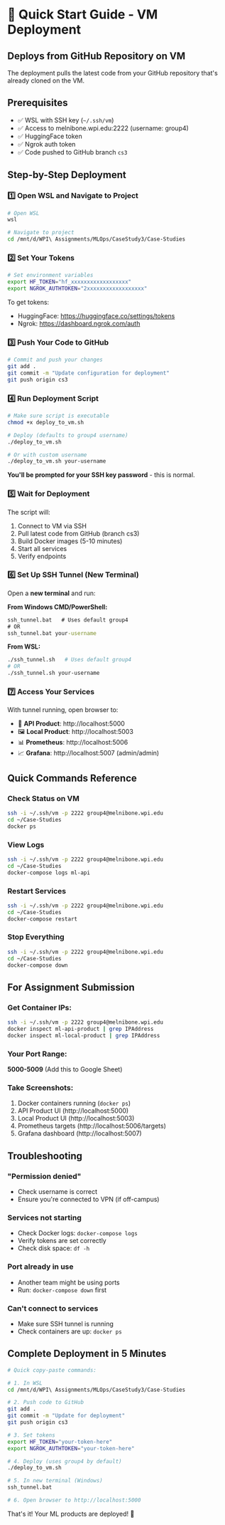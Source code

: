 # 🚀 Quick Start Guide - VM Deployment
## Deploys from GitHub Repository on VM

The deployment pulls the latest code from your GitHub repository that's already cloned on the VM.

## Prerequisites
- ✅ WSL with SSH key (`~/.ssh/vm`)
- ✅ Access to melnibone.wpi.edu:2222 (username: group4)
- ✅ HuggingFace token
- ✅ Ngrok auth token
- ✅ Code pushed to GitHub branch `cs3`

## Step-by-Step Deployment

### 1️⃣ Open WSL and Navigate to Project
```bash
# Open WSL
wsl

# Navigate to project
cd /mnt/d/WPI\ Assignments/MLOps/CaseStudy3/Case-Studies
```

### 2️⃣ Set Your Tokens
```bash
# Set environment variables
export HF_TOKEN="hf_xxxxxxxxxxxxxxxxxx"
export NGROK_AUTHTOKEN="2xxxxxxxxxxxxxxxxxx"
```

To get tokens:
- HuggingFace: https://huggingface.co/settings/tokens
- Ngrok: https://dashboard.ngrok.com/auth

### 3️⃣ Push Your Code to GitHub
```bash
# Commit and push your changes
git add .
git commit -m "Update configuration for deployment"
git push origin cs3
```

### 4️⃣ Run Deployment Script
```bash
# Make sure script is executable
chmod +x deploy_to_vm.sh

# Deploy (defaults to group4 username)
./deploy_to_vm.sh

# Or with custom username
./deploy_to_vm.sh your-username
```

**You'll be prompted for your SSH key password** - this is normal.

### 5️⃣ Wait for Deployment
The script will:
1. Connect to VM via SSH
2. Pull latest code from GitHub (branch cs3)
3. Build Docker images (5-10 minutes)
4. Start all services
5. Verify endpoints

### 6️⃣ Set Up SSH Tunnel (New Terminal)
Open a **new terminal** and run:

**From Windows CMD/PowerShell:**
```cmd
ssh_tunnel.bat   # Uses default group4
# OR
ssh_tunnel.bat your-username
```

**From WSL:**
```bash
./ssh_tunnel.sh   # Uses default group4
# OR
./ssh_tunnel.sh your-username
```

### 7️⃣ Access Your Services
With tunnel running, open browser to:
- 🎨 **API Product**: http://localhost:5000
- 🖼️ **Local Product**: http://localhost:5003
- 📊 **Prometheus**: http://localhost:5006
- 📈 **Grafana**: http://localhost:5007 (admin/admin)

## Quick Commands Reference

### Check Status on VM
```bash
ssh -i ~/.ssh/vm -p 2222 group4@melnibone.wpi.edu
cd ~/Case-Studies
docker ps
```

### View Logs
```bash
ssh -i ~/.ssh/vm -p 2222 group4@melnibone.wpi.edu
cd ~/Case-Studies
docker-compose logs ml-api
```

### Restart Services
```bash
ssh -i ~/.ssh/vm -p 2222 group4@melnibone.wpi.edu
cd ~/Case-Studies
docker-compose restart
```

### Stop Everything
```bash
ssh -i ~/.ssh/vm -p 2222 group4@melnibone.wpi.edu
cd ~/Case-Studies
docker-compose down
```

## For Assignment Submission

### Get Container IPs:
```bash
ssh -i ~/.ssh/vm -p 2222 group4@melnibone.wpi.edu
docker inspect ml-api-product | grep IPAddress
docker inspect ml-local-product | grep IPAddress
```

### Your Port Range:
**5000-5009** (Add this to Google Sheet)

### Take Screenshots:
1. Docker containers running (`docker ps`)
2. API Product UI (http://localhost:5000)
3. Local Product UI (http://localhost:5003)
4. Prometheus targets (http://localhost:5006/targets)
5. Grafana dashboard (http://localhost:5007)

## Troubleshooting

### "Permission denied"
- Check username is correct
- Ensure you're connected to VPN (if off-campus)

### Services not starting
- Check Docker logs: `docker-compose logs`
- Verify tokens are set correctly
- Check disk space: `df -h`

### Port already in use
- Another team might be using ports
- Run: `docker-compose down` first

### Can't connect to services
- Make sure SSH tunnel is running
- Check containers are up: `docker ps`

## Complete Deployment in 5 Minutes

```bash
# Quick copy-paste commands:

# 1. In WSL
cd /mnt/d/WPI\ Assignments/MLOps/CaseStudy3/Case-Studies

# 2. Push code to GitHub
git add .
git commit -m "Update for deployment"
git push origin cs3

# 3. Set tokens
export HF_TOKEN="your-token-here"
export NGROK_AUTHTOKEN="your-token-here"

# 4. Deploy (uses group4 by default)
./deploy_to_vm.sh

# 5. In new terminal (Windows)
ssh_tunnel.bat

# 6. Open browser to http://localhost:5000
```

That's it! Your ML products are deployed! 🎉